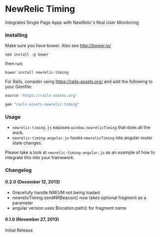 NewRelic Timing
===============

Integrates Single Page Apps with NewRelic's Real User Monitoring

### Installing

Make sure you have bower. Also see http://bower.io/

    npm install -g bower

then run:

    bower install newrelic-timing

For Rails, consider using https://rails-assets.org/ and add the following to your Gemfile:

```ruby
source 'https://rails-assets.org'

gem "rails-assets-newrelic-timing"
```

### Usage

- `newrelic-timing.js` exposes `window.newrelicTiming` that does all the work.
- `newrelic-timing-angular.js` hooks `newrelicTiming` into angular router state changes.

Please take a look at `newrelic-timing-angular.js` as an example of how to integrate this into your framework.

### Changelog

#### 0.2.0 (December 12, 2013)

- Gracefully handle NREUM not being loaded
- newrelicTiming.sendNRBeacon() now takes optional fragment as a parameter
- angular version uses $location.path() for fragment name

#### 0.1.0 (November 27, 2013)

Initial Release
